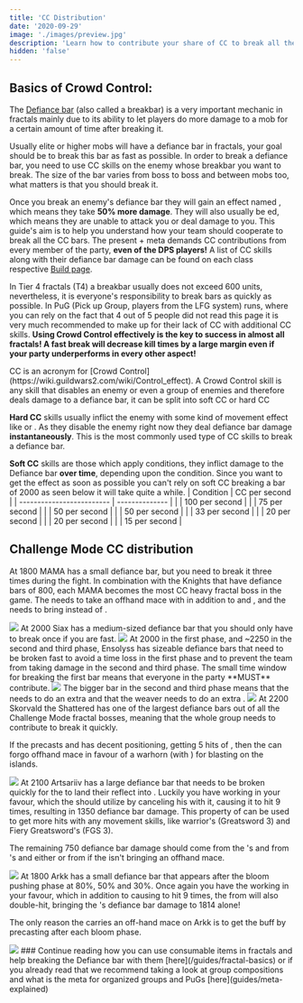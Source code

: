 ```yaml
---
title: 'CC Distribution'
date: '2020-09-29'
image: './images/preview.jpg'
description: 'Learn how to contribute your share of CC to break all the bars.'
hidden: 'false'
---
```

 
## Basics of Crowd Control:

<Grid>
<GridItem sm="6">
<Card title="What is a Defiance bar?">

The [Defiance bar](https://wiki.guildwars2.com/wiki/Defiance_bar) (also called a breakbar) is a very important mechanic in fractals mainly due to its ability to let players do more damage to a mob for a certain amount of time after breaking it. 

Usually elite or higher mobs will have a defiance bar in fractals, your goal should be to break this bar as fast as possible. In order to break a defiance bar, you need to use CC skills on the enemy whose breakbar you want to break. The size of the bar varies from boss to boss and between mobs too, what matters is that you should break it. 

Once you break an enemy's defiance bar they will gain an effect named <Effect name="Exposed"/>, which means they take **50% more damage**. They will also usually be <Control name="Stun"/>ed, which means they are unable to attack you or deal damage to you.
</Card>
This guide's aim is to help you understand how your team should cooperate to break all the CC bars. 
The present <Specialization name="Firebrand"/> + <Specialization name="Renegade"/> meta demands CC contributions from every member of the party, **even of the DPS players!** 
A list of CC skills along with their defiance bar damage can be found on each class respective [Build page](/builds). 

In Tier 4 fractals (T4) a breakbar usually does not exceed 600 units, nevertheless, it is everyone's responsibility to break bars as quickly as possible. 
In PuG (Pick up Group, players from the LFG system) runs, where you can rely on the fact that 4 out of 5 people did not read this page it is very much recommended to make up for their lack of CC with additional CC skills.
<Message>
**Using Crowd Control effectively is the key to success in almost all fractals! A fast break will decrease kill times by a large margin even if your party underperforms in every other aspect!**
</Message>
</GridItem>

<GridItem sm="6">
<Card title="What does CC mean?">
CC is an acronym for [Crowd Control](https://wiki.guildwars2.com/wiki/Control_effect). A Crowd Control skill is any skill that disables an enemy or even a group of enemies and therefore deals damage to a defiance bar, it can be split into soft CC or hard CC

**Hard CC** skills usually inflict the enemy with some kind of movement effect like <Control name="Stun"/> or <Control name="Knockback"/>. As they disable the enemy right now they deal defiance bar damage **instantaneously**. This is the most commonly used type of CC skills to break a defiance bar.

**Soft CC** skills are those which apply conditions, they inflict damage to the Defiance bar **over time**, depending upon the condition. Since you want to get the <Effect name="Exposed"/> effect as soon as possible you can't rely on soft CC breaking a bar of 2000 as seen below it will take quite a while.
</Card>
<Card title="Soft CC table">
| Condition       | CC per second |
| ------------------------- | -------------- |
| <Condition name="Fear"/> | 100 per second | 
| <Condition name="Taunt"/> | 75 per second |
| <Condition name="Immobile"/> | 50 per second |
| <Condition name="slow"/> | 50 per second |
| <Condition name="Chilled"/> | 33 per second |
| <Condition name="Blinded"/> | 20 per second |
| <Condition name="Weakness"/> | 20 per second |
| <Condition name="Crippled"/> | 15 per second |
</Card>
</GridItem>
</Grid>

## Challenge Mode CC distribution
<Tabs>

<Tab title="Mama">
<Divider text="MAMA"/>

At 1800 MAMA has a small defiance bar, but you need to break it three times during the fight. In combination with the Knights that have defiance bars of 800, each MAMA becomes the most CC heavy fractal boss in the game. The <Specialization name="Berserker"/> needs to take an offhand mace with <Item id="24639"/> in addition to <Skill name="wildblow"/> and <Skill name="bullscharge"/>, and the <Specialization name="Firebrand"/> needs to bring <Skill name="HammerofWisdom"/> instead of <Skill name="sword of justice"/>.

<Image src="./images/mama_restricted.png" caption="Restricted Mama CC distribution by Dissect [Dc]"/>

</Tab>
<Tab title="Siax">
<Divider text="Siax"/>
At 2000 Siax has a medium-sized defiance bar that you should only have to break once if you are fast. 

<Image src="./images/siax.png" caption="Siax CC distribution"/>
</Tab>
<Tab title="Ensolyss">
<Divider text="Ensolyss"/>
At 2000 in the first phase, and ~2250 in the second and third phase, Ensolyss has sizeable defiance bars that need to be broken fast to avoid a time loss in the first phase and to prevent the team from taking damage in the second and third phase. The small time window for breaking the first bar means that everyone in the party **MUST** contribute.
<Divider text="phase 1"/>
<Image src="./images/enso_1.png" caption="Ensolyss Phase 1 CC distribution"/>
<Divider text="phase 2 and 3"/>
The bigger bar in the second and third phase means that the <Specialization name="Berserker"/>  needs to do an extra <Skill name="pommelbash"/> and that the weaver needs to do an extra <Skill name="polaricleap"/>.

<Image src="./images/enso_2.png" caption="Ensolyss Phase 2 and 3 CC distribution"/>

</Tab>

<Tab title="Skorvald">
<Divider text="Skorvald"/>
At 2200 Skorvald the Shattered has one of the largest defiance bars out of all the Challenge Mode fractal bosses, meaning that the whole group needs to contribute to break it quickly. 

If the <Specialization name="Renegade"/> precasts <Skill name="Darkrazorsdaring"/> and has decent positioning, getting 5 hits of <Skill name="Surge of the mists"/>, then the <Specialization name="Berserker"/> can forgo offhand mace in favour of a warhorn (with <Item id="24639"/>) for blasting <Boon name="Might"/> on the islands.

<Image src="./images/skorvald.png" caption="Skorvald CC distribution"/>
</Tab>
<Tab title="Artsariiv">
<Divider text="Artsariiv"/>
At 2100 Artsariiv has a large defiance bar that needs to be broken quickly for the <Specialization name="Soulbeast"/> to land their reflect into <Effect name="Exposed"/>. Luckily you have <SpecialActionKey name="hypernovalaunch"/> working in your favour, which the <Specialization name="Renegade"/> should utilize by canceling his <Skill name="Surge of the mists"/> with it, causing it to hit 9 times, resulting in 1350 defiance bar damage. This property of <SpecialActionKey name="hypernovalaunch"/> can be used to get more hits with any movement skills, like warrior's <Skill name="whirlwindattack"/> (Greatsword 3) and Fiery Greatsword's <Skill name="fierywhirl"/> (FGS 3).

The remaining 750 defiance bar damage should come from the <Specialization name="Firebrand"/>'s <Skill name="Banesignet"/> and from <Specialization name="Berserker"/>'s <Skill name="headbutt"/> and either <Skill name="Tremor"/> or <Skill name="updraft"/> from <Specialization name="Weaver"/> if the <Specialization name="Berserker"/> isn't bringing an offhand mace.  

<Image src="./images/artsariiv.png" caption="Artsariiv CC distribution"/>
</Tab>

<Tab title="Arkk">
<Divider text="Arkk"/>
At 1800 Arkk has a small defiance bar that appears after the bloom pushing phase at 80%, 50% and 30%. Once again you have the <SpecialActionKey name="hypernovalaunch"/> working in your favour, which in addition to causing <Skill name="Surge of the mists"/> to hit 9 times, the <Control name="Launch"/> from <SpecialActionKey name="hypernovalaunch"/> will also double-hit, bringing the <Specialization name="Renegade"/>'s defiance bar damage to 1814 alone!

The only reason the <Specialization name="Berserker"/> carries an off-hand mace on Arkk is to get the <Item name="severance"/> buff by precasting <Skill name="Tremor"/> after each bloom phase.

<Image src="./images/arkk.png" caption="Arkk CC distribution"/>
</Tab>
</Tabs>

<Divider text="What now?"/>
### Continue reading how you can use consumable items in fractals and help breaking the Defiance bar with them [here](/guides/fractal-basics) or if you already read that we recommend taking a look at group compositions and what is the meta for organized groups and PuGs [here](guides/meta-explained)
